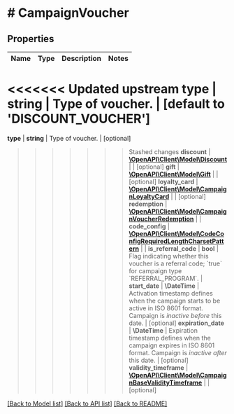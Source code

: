 # # CampaignVoucher

## Properties

Name | Type | Description | Notes
------------ | ------------- | ------------- | -------------
<<<<<<< Updated upstream
**type** | **string** | Type of voucher. | [default to 'DISCOUNT_VOUCHER']
=======
**type** | **string** | Type of voucher. | [optional]
>>>>>>> Stashed changes
**discount** | [**\OpenAPI\Client\Model\Discount**](Discount.md) |  | [optional]
**gift** | [**\OpenAPI\Client\Model\Gift**](Gift.md) |  | [optional]
**loyalty_card** | [**\OpenAPI\Client\Model\CampaignLoyaltyCard**](CampaignLoyaltyCard.md) |  | [optional]
**redemption** | [**\OpenAPI\Client\Model\CampaignVoucherRedemption**](CampaignVoucherRedemption.md) |  |
**code_config** | [**\OpenAPI\Client\Model\CodeConfigRequiredLengthCharsetPattern**](CodeConfigRequiredLengthCharsetPattern.md) |  |
**is_referral_code** | **bool** | Flag indicating whether this voucher is a referral code; &#x60;true&#x60; for campaign type &#x60;REFERRAL_PROGRAM&#x60;. |
**start_date** | **\DateTime** | Activation timestamp defines when the campaign starts to be active in ISO 8601 format. Campaign is *inactive before* this date. | [optional]
**expiration_date** | **\DateTime** | Expiration timestamp defines when the campaign expires in ISO 8601 format.  Campaign is *inactive after* this date. | [optional]
**validity_timeframe** | [**\OpenAPI\Client\Model\CampaignBaseValidityTimeframe**](CampaignBaseValidityTimeframe.md) |  | [optional]

[[Back to Model list]](../../README.md#models) [[Back to API list]](../../README.md#endpoints) [[Back to README]](../../README.md)
